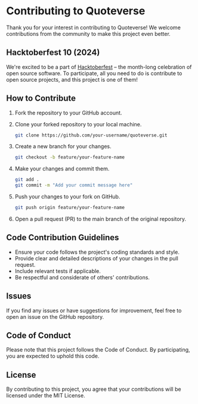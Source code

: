 # Contributing to Quoteverse

Thank you for your interest in contributing to Quoteverse! We welcome contributions from the community to make this project even better.

## Hacktoberfest 10 (2024)

We're excited to be a part of [Hacktoberfest](https://hacktoberfest.com/) – the month-long celebration of open source software. To participate, all you need to do is contribute to open source projects, and this project is one of them!

## How to Contribute

1. Fork the repository to your GitHub account.
   
2. Clone your forked repository to your local machine.
   
   ```bash
   git clone https://github.com/your-username/quoteverse.git
   ```
   
3. Create a new branch for your changes.
   
   ```bash
   git checkout -b feature/your-feature-name
   ```

4. Make your changes and commit them.
   
   ```bash
   git add .
   git commit -m "Add your commit message here"
   ```

5. Push your changes to your fork on GitHub.
   
   ```bash
   git push origin feature/your-feature-name
   ```

6. Open a pull request (PR) to the main branch of the original repository.

## Code Contribution Guidelines
- Ensure your code follows the project's coding standards and style.
- Provide clear and detailed descriptions of your changes in the pull request.
- Include relevant tests if applicable.
- Be respectful and considerate of others' contributions.

## Issues
If you find any issues or have suggestions for improvement, feel free to open an issue on the GitHub repository.

## Code of Conduct
Please note that this project follows the Code of Conduct. By participating, you are expected to uphold this code.

## License
By contributing to this project, you agree that your contributions will be licensed under the MIT License.
